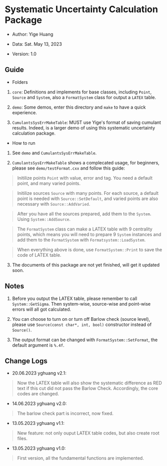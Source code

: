 # Systematic Uncertainty Calculation Package

* Author: Yige Huang

* Data: Sat. May 13, 2023

* Version: 1.0

## Guide

* Folders

1. `core`: Definitions and implements for base classes, including `Point`, `Source` and `System`, also a `FormatSystem` class for output a `LATEX` table.

2. `demo`: Some demos, enter this directory and `make` to have a quick experience.

3. `CumulantsSysErrMakeTable`: MUST use Yige's format of saving cumulant results. Indeed, is a larger demo of using this systematic uncertainty calculation package.

* How to run

1. See `demo` and `CumulantsSysErrMakeTable`.

2. `CumulantsSysErrMakeTable` shows a complecated usage, for beginners, please see `demo/testFormat.cxx` and follow this guide:

> Initilize points `Point` with value, error and tag. You need a default point, and many varied points.

> Initilize sources `Source` with many points. For each source, a default point is needed with `Source::SetDefault`, and varied points are also necessary with `Source::AddVaried`.

> After you have all the sources prepared, add them to the `System`. Using `System::AddSource`.

> The `FormatSystem` class can make a LATEX table with 9 centrality points, which means you will need to prepare 9 `System` instances and add them to the `FormatSystem` with `Formatsystem::LoadSystem`.

> When everything above is done, use `FormatSystem::Print` to save the code of LATEX table.

3. The documents of this package are not yet finished, will get it updated soon.

## Notes

1. Before you output the LATEX table, please remember to call `System::GetSigma`. Then system-wise, source-wise and point-wise errors will all got calculated.

2. You can choose to turn on or turn off Barlow check (source level), please use `Source(const char*, int, bool)` constructor instead of `Source()`.

3. The output format can be changed with `FormatSystem::SetFormat`, the default argument is `%.4f`. 

## Change Logs

* 20.06.2023 yghuang v2.1:

> Now the LATEX table will also show the systematic difference as RED text if this cut did not pass the Barlow Check.
> Accordingly, the core codes are changed.

* 14.06.2023 yghuang v2.0:

> The barlow check part is incorrect, now fixed.

* 13.05.2023 yghuang v1.1:

> New feature: not only ouput LATEX table codes, but also create root files.

* 13.05.2023 yghuang v1.0:

> First version, all the fundamental functions are implemented.
